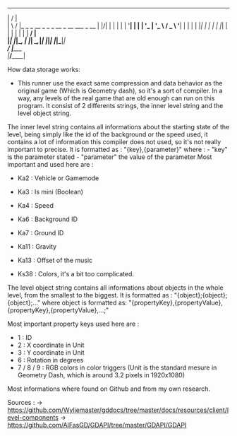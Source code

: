 
  __  __                                            
 |  \/  |                                           
 | \  / |_   _     _ __ _   _ _ __  _ __   ___ _ __ 
 | |\/| | | | |   | '__| | | | '_ \| '_ \ / _ \ '__|
 | |  | | |_| |   | |  | |_| | | | | | | |  __/ |   
 |_|  |_|\__, |   |_|   \__,_|_| |_|_| |_|\___|_|   
          __/ |_____                                
         |___/______|                               


How data storage works:

- This runner use the exact same compression and data behavior as the original game (Which is Geometry dash), so it's a sort of compiler.
In a way, any levels of the real game that are old enough can run on this program. 
It consist of 2 differents strings, the inner level string and the level object string.


The inner level string contains all informations about the starting state of the level, being simply like the id of the background or the speed used, it contains a lot of information this compiler
does not used, so it's not really important to precise.
It is formatted as : "{key},{parameter}" where :        - "key" is the parameter stated
							- "parameter" the value of the parameter
Most important and used here are :
- Ka2 : Vehicle or Gamemode
- Ka3 : Is mini (Boolean)
- Ka4 : Speed
- Ka6 : Background ID
- Ka7 : Ground ID
- Ka11 : Gravity
- Ka13 : Offset of the music

- Ks38 : Colors, it's a bit too complicated.


The level object string contains all informations about objects in the whole level, from the smallest to the biggest.
It is formatted as : "{object};{object};{object};..." where object is formatted as: "{propertyKey},{propertyValue},{propertyKey},{propertyValue},...;"

Most important property keys used here are :
- 1 : ID
- 2 : X coordinate in Unit
- 3 : Y coordinate in Unit
- 6 : Rotation in degrees
- 7 / 8 / 9 : RGB colors in color triggers
(Unit is the standard mesure in Geometry Dash, which is around 3.2 pixels in 1920x1080)

Most informations where found on Github and from my own research.

Sources :
-> https://github.com/Wyliemaster/gddocs/tree/master/docs/resources/client/level-components
-> https://github.com/AlFasGD/GDAPI/tree/master/GDAPI/GDAPI
